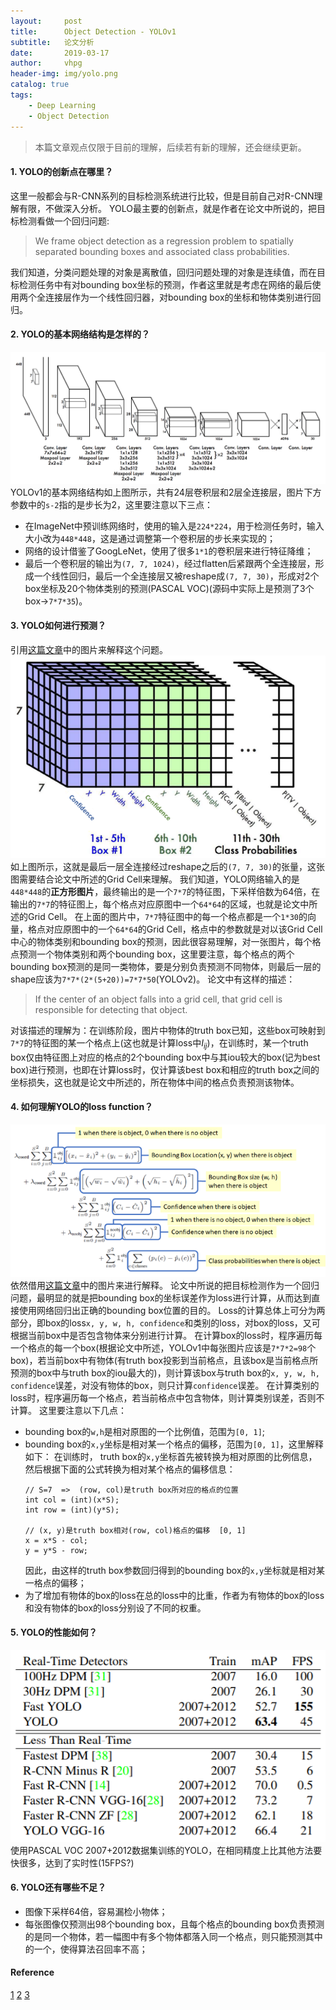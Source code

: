 ```yaml
---
layout:     post
title:      Object Detection - YOLOv1
subtitle:   论文分析
date:       2019-03-17
author:     vhpg
header-img: img/yolo.png
catalog: true
tags:
    - Deep Learning
    - Object Detection
---
```

> 本篇文章观点仅限于目前的理解，后续若有新的理解，还会继续更新。

#### 1. YOLO的创新点在哪里？
  这里一般都会与R-CNN系列的目标检测系统进行比较，但是目前自己对R-CNN理解有限，不做深入分析。
  YOLO最主要的创新点，就是作者在论文中所说的，把目标检测看做一个回归问题:
  > We frame object detection as a regression problem to spatially separated bounding boxes and associated class probabilities.

  我们知道，分类问题处理的对象是离散值，回归问题处理的对象是连续值，而在目标检测任务中有对bounding box坐标的预测，作者这里就是考虑在网络的最后使用两个全连接层作为一个线性回归器，对bounding box的坐标和物体类别进行回归。

#### 2. YOLO的基本网络结构是怎样的？
![yolov1_net](/img/yolov1_net.png)
YOLOv1的基本网络结构如上图所示，共有24层卷积层和2层全连接层，图片下方参数中的`s-2`指的是步长为2，这里要注意以下三点：
  * 在ImageNet中预训练网络时，使用的输入是`224*224`，用于检测任务时，输入大小改为`448*448`，这是通过调整第一个卷积层的步长来实现的；
  * 网络的设计借鉴了GoogLeNet，使用了很多`1*1`的卷积层来进行特征降维；
  * 最后一个卷积层的输出为`(7, 7, 1024)`，经过flatten后紧跟两个全连接层，形成一个线性回归，最后一个全连接层又被reshape成`(7, 7, 30)`，形成对2个box坐标及20个物体类别的预测(PASCAL VOC)(源码中实际上是预测了3个box->`7*7*35`)。

#### 3. YOLO如何进行预测？
  引用[这篇文章](https://towardsdatascience.com/yolov1-you-only-look-once-object-detection-e1f3ffec8a89)中的图片来解释这个问题。
![yolov1_output](/img/yolov1_output.png)
  如上图所示，这就是最后一层全连接经过reshape之后的`(7, 7, 30)`的张量，这张图需要结合论文中所述的Grid Cell来理解。
  我们知道，YOLO网络输入的是`448*448`的**正方形图片**，最终输出的是一个`7*7`的特征图，下采样倍数为64倍，在输出的`7*7`的特征图上，每个格点对应原图中一个`64*64`的区域，也就是论文中所述的Grid Cell。
  在上面的图片中，`7*7`特征图中的每一个格点都是一个`1*30`的向量，格点对应原图中的一个`64*64`的Grid Cell，格点中的参数就是对以该Grid Cell中心的物体类别和bounding box的预测，因此很容易理解，对一张图片，每个格点预测一个物体类别和两个bounding box，这里要注意，每个格点的两个bounding box预测的是同一类物体，要是分别负责预测不同物体，则最后一层的shape应该为`7*7*(2*(5+20))=7*7*50`(YOLOv2)。
  论文中有这样的描述：
  >If the center of an object falls into a grid cell, that grid cell is responsible for detecting that object.

  对该描述的理解为：在训练阶段，图片中物体的truth box已知，这些box可映射到`7*7`的特征图的某一个格点上(这也就是计算loss中$I_{ij}$)，在训练时，某一个truth box仅由特征图上对应的格点的2个bounding box中与其iou较大的box(记为best box)进行预测，也即在计算loss时，仅计算该best box和相应的truth box之间的坐标损失，这也就是论文中所述的，所在物体中间的格点负责预测该物体。

#### 4. 如何理解YOLO的loss function？
![yolov1_loss](/img/yolov1_loss.png)
  依然借用[这篇文章](https://towardsdatascience.com/yolov1-you-only-look-once-object-detection-e1f3ffec8a89)中的图片来进行解释。
  论文中所说的把目标检测作为一个回归问题，最明显的就是把bounding box的坐标误差作为loss进行计算，从而达到直接使用网络回归出正确的bounding box位置的目的。
  Loss的计算总体上可分为两部分，即box的loss`x, y, w, h, confidence`和类别的loss，对box的loss，又可根据当前box中是否包含物体来分别进行计算。
  在计算box的loss时，程序遍历每一个格点的每一个box(根据论文中所述，YOLOv1中每张图片应该是`7*7*2=98`个box)，若当前box中有物体(有truth box投影到当前格点，且该box是当前格点所预测的box中与truth box的iou最大的)，则计算该box与truth box的`x, y, w, h, confidence`误差，对没有物体的box，则只计算`confidence`误差。
  在计算类别的loss时，程序遍历每一个格点，若当前格点中包含物体，则计算类别误差，否则不计算。
  这里要注意以下几点：
  * bounding box的`w,h`是相对原图的一个比例值，范围为`[0, 1]`;
  * bounding box的`x,y`坐标是相对某一个格点的偏移，范围为`[0, 1]`，这里解释如下：
    在训练时， truth box的`x,y`坐标首先被转换为相对原图的比例信息，然后根据下面的公式转换为相对某个格点的偏移信息：
    ```
    // S=7  =>  (row, col)是truth box所对应的格点的位置
    int col = (int)(x*S);
    int row = (int)(y*S);

    // (x, y)是truth box相对(row, col)格点的偏移  [0, 1]
    x = x*S - col;
    y = y*S - row;
    ```
    因此，由这样的truth box参数回归得到的bounding box的`x,y`坐标就是相对某一格点的偏移；
  * 为了增加有物体的box的loss在总的loss中的比重，作者为有物体的box的loss和没有物体的box的loss分别设了不同的权重。

#### 5. YOLO的性能如何？
![yolov1_acc](/img/yolov1_acc.png)
使用PASCAL VOC 2007+2012数据集训练的YOLO，在相同精度上比其他方法要快很多，达到了实时性(15FPS?)

#### 6. YOLO还有哪些不足？
  * 图像下采样64倍，容易漏检小物体；
  * 每张图像仅预测出98个bounding box，且每个格点的bounding box负责预测的是同一个物体，若一幅图中有多个物体都落入同一个格点，则只能预测其中的一个，使得算法召回率不高；

#### Reference
[1](https://arxiv.org/pdf/1506.02640.pdf)
[2](https://towardsdatascience.com/yolov1-you-only-look-once-object-detection-e1f3ffec8a89)
[3](https://medium.com/@jonathan_hui/real-time-object-detection-with-yolo-yolov2-28b1b93e2088)
